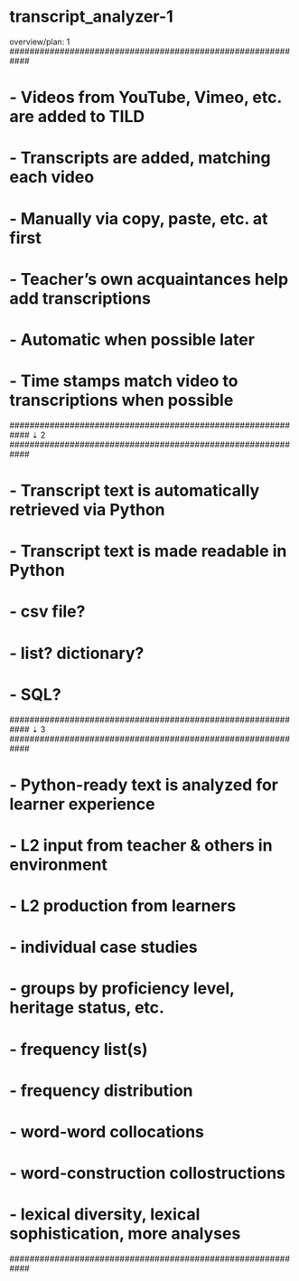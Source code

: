 # transcript_analyzer-1

overview/plan:
                              1
############################################################
# - Videos from YouTube, Vimeo, etc. are added to TILD
# - Transcripts are added, matching each video
#    - Manually via copy, paste, etc. at first
#       - Teacher’s own acquaintances help add transcriptions
#    - Automatic when possible later
# - Time stamps match video to transcriptions when possible
############################################################
                              ⇣
                              2
############################################################
# - Transcript text is automatically retrieved via Python
# - Transcript text is made readable in Python
#    - csv file?
#    - list? dictionary?
#    - SQL?
############################################################
                              ⇣
                              3
############################################################
# - Python-ready text is analyzed for learner experience
#    - L2 input from teacher & others in environment
#    - L2 production from learners
#       - individual case studies
#       - groups by proficiency level, heritage status, etc.
#    - frequency list(s)
#    - frequency distribution
#       - word-word collocations
#       - word-construction collostructions
#    - lexical diversity, lexical sophistication, more analyses
############################################################
